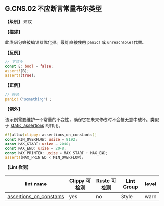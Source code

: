 ## G.CNS.02 不应断言常量布尔类型

**【级别】** 建议

**【描述】**

此类语句会被编译器优化掉。最好直接使用 `panic!` 或 `unreachable!`代替。

**【反例】**

```rust
// 不符合
const B: bool = false;
assert!(B);
assert!(true);
```

**【正例】**

```rust
// 符合
panic!（"something"）;
```

**【例外】**

该示例需要维护一个常量的不变性，确保它在未来修改时不会被无意中破坏。类似于 [static_assertions](https://docs.rs/static_assertions/1.1.0/static_assertions/) 的作用。

```rust
#![allow(clippy::assertions_on_constants)]
const MIN_OVERFLOW: usize = 8192;
const MAX_START: usize = 2048;
const MAX_END: usize = 2048;
const MAX_PRINTED: usize = MAX_START + MAX_END;
assert!(MAX_PRINTED < MIN_OVERFLOW);
```

**【Lint 检测】**

| lint name | Clippy 可检测 | Rustc 可检测 | Lint Group | level |
| ------ | ---- | --------- | ------ | ------ | 
| [assertions_on_constants](https://rust-lang.github.io/rust-clippy/master/#assertions_on_constants) | yes| no | Style | warn |

